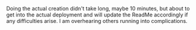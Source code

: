 ﻿Doing the actual creation didn't take long, maybe 10 minutes, but about to get into the actual deployment
and will update the ReadMe accordingly if any difficulties arise. I am overhearing others running into
complications.